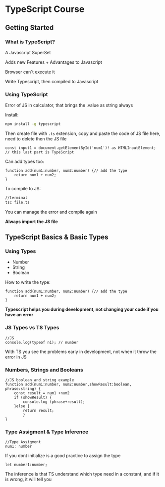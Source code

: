 
# TypeScript Course

## Getting Started

### What is TypeScript?

A Javascript SuperSet

Adds new Features + Advantages to Javascript

Browser can´t execute it

Write Typescript, then compiled to Javascript

### Using TypeScript

Error of JS in calculator, that brings the .value as string always

Install:
````bash
npm install -g typescript
````

Then create file with `.ts` extension, copy and paste the code of JS file here, need to delete then the JS file

````TS
const input1 = document.getElementById('num1')! as HTMLInputElement; // this last part is TypeScript
````
Can add types too:
````TS
function add(num1:number, num2:number) {// add the type
	return num1 + num2;
}
````

To compile to JS:

````bash
//terminal
tsc file.ts
````
You can manage the error and compile again

**Always import the JS file**

## TypeScript Basics & Basic Types

### Using Types

 - Number 
 - String
 - Boolean 

How to write the type:
````TS
function add(num1:number, num2:number) {// add the type
	return num1 + num2;
}
````
**Typescript helps you during development, not changing your code if you have an error**

### JS Types vs TS Types

````
//JS
console.log(typeof n1); // number
````

With TS you see the problems early in development, not when it throw the error in JS

### Numbers, Strings and Booleans

````
//JS boolean and string example
function add(num1:number, num2:number,showResult:boolean, phrase:string) {
	const result = num1 +num2
	if (showResult) {
		console.log (phrase+result);
	}else {
		return result;
		}
}
````

### Type Assigment & Type Inference

````
//Type Assigment
num1: number
````

If you dont initialize is a good practice to assign the type

````
let number1:number;
````
The inference is that TS understand which type need in a constant, and if it is wrong, it will tell you
<!--stackedit_data:
eyJoaXN0b3J5IjpbLTE3MTMyNzIxMDAsMjA5NDE4MTU0NSwtMT
g2Njg3NjE0NywtNDI1MzI4NjUyLC0xMDAxMjc1NjE0LC0yMjMw
MDE1NDcsLTIwMzU0MjkzMzcsLTE0MzE2MjYyMjQsMTU1MzEwND
c2NSwxNTI3NzU0NTI5LDE4MTI0MzExNjAsLTE4NzE2Nzg2MjUs
MTY2MzM3MDAzNCwtMTU0NDkzMzE3NSwtMTU5NjM1NjMwMCwyMD
QwMjk3NjIyXX0=
-->